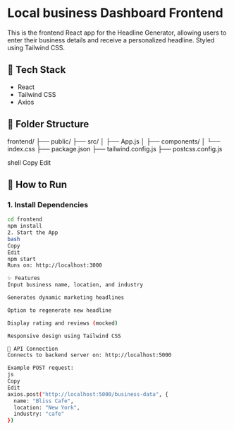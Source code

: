 # Local business Dashboard Frontend

This is the frontend React app for the Headline Generator, allowing users to enter their business details and receive a personalized headline. Styled using Tailwind CSS.

## 🧰 Tech Stack

- React
- Tailwind CSS
- Axios

## 📁 Folder Structure

frontend/
├── public/
├── src/
│ ├── App.js
│ ├── components/
│ └── index.css
├── package.json
├── tailwind.config.js
├── postcss.config.js

shell
Copy
Edit

## 🚀 How to Run

### 1. Install Dependencies

```bash
cd frontend
npm install
2. Start the App
bash
Copy
Edit
npm start
Runs on: http://localhost:3000

✨ Features
Input business name, location, and industry

Generates dynamic marketing headlines

Option to regenerate new headline

Display rating and reviews (mocked)

Responsive design using Tailwind CSS

🔗 API Connection
Connects to backend server on: http://localhost:5000

Example POST request:
js
Copy
Edit
axios.post("http://localhost:5000/business-data", {
  name: "Bliss Cafe",
  location: "New York",
  industry: "cafe"
})
